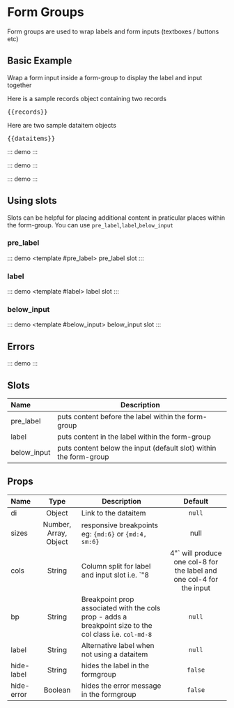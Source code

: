 # Form Groups

Form groups are used to wrap labels and form inputs (textboxes / buttons etc) 
## Basic Example
Wrap a form input inside a form-group to display the label and input together

Here is a sample records object containing two records

<pre class="text-white">{{records}}</pre>

Here are two sample dataitem objects 

<pre class="text-white">{{dataitems}}</pre>

::: demo
<card>
  <form-group :di="dataitems.MyDataitem1" cols="4|8" v-slot="{di}">
	 <textbox :di="di" v-model="records.MyDataitem1"/>
  </form-group>
  <form-group :di="dataitems.MyDataitem2" cols="4|8" v-slot="{di}">
    <btn-group  :di="di" v-model="records.MyDataitem2" justified/>
  </form-group>
</card>
:::

::: demo
<card>
  <row form>
    <form-group :di="dataitems.MyDataitem1" :sizes="{md:6}" v-slot="{di}">
      <textbox :di="di" v-model="records.MyDataitem1"/>
    </form-group>
    <form-group :di="dataitems.MyDataitem2" :sizes="{md:6}" v-slot="{di}">
      <btn-group :di="di" v-model="records.MyDataitem2" justified/>
    </form-group>
  </row>
</card>
:::

::: demo
<card>
  <form-group label="Alternative label" :sizes="{md:6}">
    <textbox :di="dataitems.MyDataitem1" v-model="records.MyDataitem1"/>
  </form-group>
</card>
:::

## Using slots
Slots can be helpful for placing additional content in praticular places within the form-group.  You can use `pre_label`,`label`,`below_input`

### pre_label
::: demo
<card>
  <form-group :di="dataitems.MyDataitem1" :sizes="{md:6}">
    <template #pre_label>
      <span class="text-info">pre_label slot</span>
    </template>
    <textbox v-model="records.MyDataitem1"/>
  </form-group>
</card>
:::
### label
::: demo
<card>
  <form-group :di="dataitems.MyDataitem1" :sizes="{md:6}">
    <template #label>
      <span class="text-primary">label slot</span>
    </template>
    <textbox v-model="records.MyDataitem1"/>
  </form-group>
</card>
:::
### below_input
::: demo
<card>
  <form-group :di="dataitems.MyDataitem1" :sizes="{md:6}">
    <template #below_input>
      <span class="text-danger">below_input slot</span>
    </template>
    <textbox v-model="records.MyDataitem1"/>
  </form-group>
</card>
:::

## Errors

::: demo
<card class="was-validated">
  <form-group :di="dataitems.MyDataitem1" :sizes="{md:6}" :error="['required']">
    <textbox v-model="records.MyDataitem1"/>
  </form-group>
</card>
:::

## Slots
Name        | Description 
:--------   | ----------- 
pre_label   | puts content before the label within the form-group
label       | puts content in the label within the form-group
below_input | puts content below the input (default slot) within the form-group

## Props
Name        | Type    | Description | Default
:--------   | :----:  | ----------- | :-----:
di          | Object  | Link to the dataitem | `null`
sizes       | Number, Array, Object  | responsive breakpoints eg: `{md:6}` or `{md:4, sm:6}` | null
cols        | String  | Column split for label and input slot i.e. `"8|4"` will produce one col-8 for the label and one col-4 for the input | `null`
bp          | String  | Breakpoint prop associated with the cols prop - adds a breakpoint size to the col class i.e. `col-md-8` | `null`
label       | String  | Alternative label when not using a dataitem | `null`
hide-label  | String  | hides the label in the formgroup | `false`
hide-error  | Boolean | hides the error message in the formgroup | `false`

<script>
export default {
  data() {
    return {
      records: {
        MyDataitem1: "Joe",
        MyDataitem2: 1,
      },
      dataitems: {
        MyDataitem1: {
          name: "FirstName",
          label: "First Name:"
        },
        MyDataitem2: {
          name: "YesNo",
          label: "Are you sure?",
          lookup: {
            items: [
              { label: "Yes", value: 1 },
              { label: "No", value: 2 }
            ]
          }
        }
      },
    }
  },
}
</script>